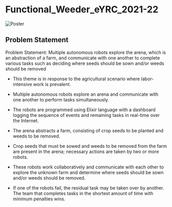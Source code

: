 # Functional_Weeder_eYRC_2021-22

![Poster]()

## Problem Statement
Problem Statement: Multiple autonomous robots explore the arena, which is an abstraction of a farm,
and communicate with one another to complete various tasks such as deciding where seeds should be sown and/or weeds should be removed
* This theme is in response to the agricultural scenario where labor-intensive work is prevalent. 
* Multiple autonomous robots explore an arena and communicate with one another to perform tasks simultaneously. 
* The robots are programmed using Elixir language with a dashboard logging the sequence of events and remaining tasks in real-time over the Internet.

* The arena abstracts a farm, consisting of crop seeds to be planted and weeds to be removed. 
* Crop seeds that must be sowed and weeds to be removed from the farm are present in the arena; necessary actions are taken by two or more robots. 
* These robots work collaboratively and communicate with each other to explore the unknown farm and determine where seeds should be sown and/or weeds should be removed. 
* If one of the robots fail, the residual task may be taken over by another. The team that completes tasks in the shortest amount of time with minimum penalties wins.
